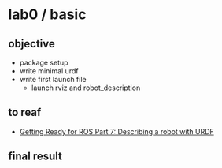 # lab0 / basic
## objective
- package setup
- write minimal urdf
- write first launch file 
  - launch rviz and robot_description

## to reaf
- [Getting Ready for ROS Part 7: Describing a robot with URDF](https://articulatedrobotics.xyz/ready-for-ros-7-urdf/)

## final result